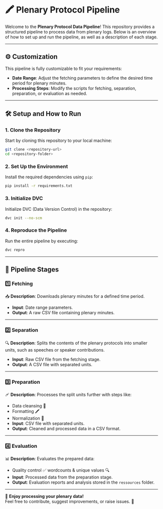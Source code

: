 # 🖍 Plenary Protocol Pipeline

Welcome to the **Plenary Protocol Data Pipeline**! This repository provides a structured pipeline to process data from plenary logs. Below is an overview of how to set up and run the pipeline, as well as a description of each stage.

---

## ⚙️ Customization
This pipeline is fully customizable to fit your requirements:
- **Date Range**: Adjust the fetching parameters to define the desired time period for plenary minutes.
- **Processing Steps**: Modify the scripts for fetching, separation, preparation, or evaluation as needed.

---

## 🛠️ Setup and How to Run

### 1. Clone the Repository
Start by cloning this repository to your local machine:
```bash
git clone <repository-url>
cd <repository-folder>
```

### 2. Set Up the Environment
Install the required dependencies using `pip`:
```bash
pip install -r requirements.txt
```

### 3. Initialize DVC
Initialize DVC (Data Version Control) in the repository:
```bash
dvc init --no-scm
```

### 4. Reproduce the Pipeline
Run the entire pipeline by executing:
```bash
dvc repro
```

---

## 🔗 Pipeline Stages

### 1️⃣ **Fetching**  
📥 **Description**: Downloads plenary minutes for a defined time period.  
- **Input**: Date range parameters.  
- **Output**: A raw CSV file containing plenary minutes.  

---

### 2️⃣ **Separation**  
🔍 **Description**: Splits the contents of the plenary protocols into smaller units, such as speeches or speaker contributions.  
- **Input**: Raw CSV file from the fetching stage.  
- **Output**: A CSV file with separated units.  

---

### 3️⃣ **Preparation**  
🩹 **Description**: Processes the split units further with steps like:  
- Data cleansing 🩼  
- Formatting 🖍  
- Normalization 🔄  
- **Input**: CSV file with separated units.  
- **Output**: Cleaned and processed data in a CSV format.  

---

### 4️⃣ **Evaluation**  
📊 **Description**: Evaluates the prepared data:  
- Quality control ✅  wordcounts & unique values 🔍  
- **Input**: Processed data from the preparation stage.  
- **Output**: Evaluation reports and analysis stored in the `ressources` folder.  

---

🎉 **Enjoy processing your plenary data!**  
Feel free to contribute, suggest improvements, or raise issues. 🙌

